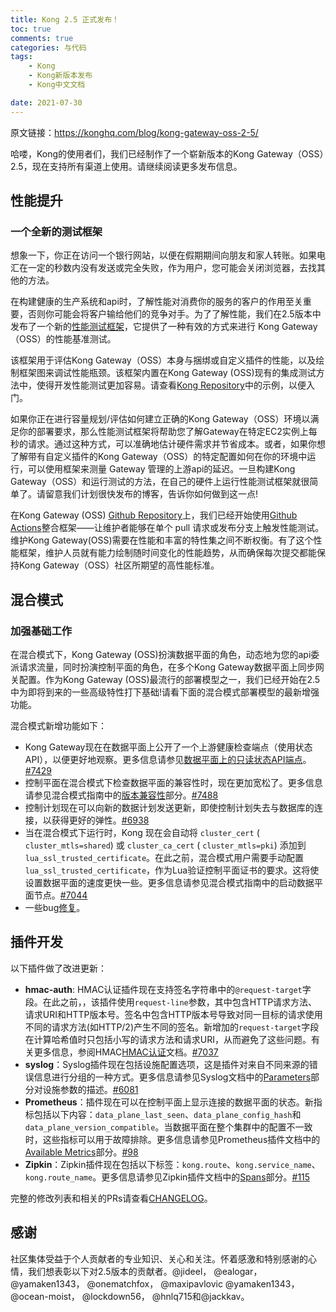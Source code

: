 ```yaml
---
title: Kong 2.5 正式发布！
toc: true
comments: true
categories: 与代码
tags: 
	- Kong
	- Kong新版本发布
	- Kong中文文档

date: 2021-07-30
---
```


原文链接：https://konghq.com/blog/kong-gateway-oss-2-5/

哈喽，Kong的使用者们，我们已经制作了一个崭新版本的Kong Gateway（OSS）2.5，现在支持所有渠道上使用。请继续阅读更多发布信息。

## 性能提升

### 一个全新的测试框架

想象一下，你正在访问一个银行网站，以便在假期期间向朋友和家人转账。如果电汇在一定的秒数内没有发送或完全失败，作为用户，您可能会关闭浏览器，去找其他的方法。

在构建健康的生产系统和api时，了解性能对消费你的服务的客户的作用至关重要，否则你可能会将客户输给他们的竞争对手。为了了解性能，我们在2.5版本中发布了一个新的[性能测试框架](https://docs.konghq.com/gateway-oss/2.5.x/performance-testing-framework/)，它提供了一种有效的方式来进行 Kong Gateway （OSS）的性能基准测试。

该框架用于评估Kong Gateway（OSS）本身与捆绑或自定义插件的性能，以及绘制框架图来调试性能瓶颈。该框架内置在Kong Gateway (OSS)现有的集成测试方法中，使得开发性能测试更加容易。请查看[Kong Repository](https://github.com/Kong/kong/tree/master/spec/04-perf)中的示例，以便入门。

如果你正在进行容量规划/评估如何建立正确的Kong Gateway（OSS）环境以满足你的部署要求，那么性能测试框架将帮助您了解Gateway在特定EC2实例上每秒的请求。通过这种方式，可以准确地估计硬件需求并节省成本。或者，如果你想了解带有自定义插件的Kong Gateway（OSS）的特定配置如何在你的环境中运行，可以使用框架来测量 Gateway 管理的上游api的延迟。一旦构建Kong Gateway（OSS）和运行测试的方法，在自己的硬件上运行性能测试框架就很简单了。请留意我们计划很快发布的博客，告诉你如何做到这一点!

在Kong Gateway (OSS) [Github Repository](https://github.com/Kong/kong)上，我们已经开始使用[Github Actions](https://github.com/Kong/kong/blob/master/.github/workflows/perf.yml)整合框架——让维护者能够在单个 pull 请求或发布分支上触发性能测试。维护Kong Gateway(OSS)需要在性能和丰富的特性集之间不断权衡。有了这个性能框架，维护人员就有能力绘制随时间变化的性能趋势，从而确保每次提交都能保持Kong Gateway（OSS）社区所期望的高性能标准。

## 混合模式

### 加强基础工作

在混合模式下，Kong Gateway (OSS)扮演数据平面的角色，动态地为您的api委派请求流量，同时扮演控制平面的角色，在多个Kong Gateway数据平面上同步网关配置。作为Kong Gateway (OSS)最流行的部署模型之一，我们已经开始在2.5中为即将到来的一些高级特性打下基础!请看下面的混合模式部署模型的最新增强功能。

混合模式新增功能如下：

- Kong Gateway现在在数据平面上公开了一个上游健康检查端点（使用状态API），以便更好地观察。更多信息请参见[数据平面上的只读状态API端点](https://docs.konghq.com/gateway-oss/2.5.x/hybrid-mode/#readonly-status-api-endpoints-on-data-plane)。[#7429](https://github.com/Kong/kong/pull/7429)
- 控制平面在混合模式下检查数据平面的兼容性时，现在更加宽松了。更多信息请参见混合模式指南中的[版本兼容性](https://docs.konghq.com/gateway-oss/2.5.x/hybrid-mode/#version_compatibility)部分。[#7488](https://github.com/Kong/kong/pull/7488)
- 控制计划现在可以向新的数据计划发送更新，即使控制计划失去与数据库的连接，以获得更好的弹性。[#6938](https://github.com/kong/kong/pull/6938)
- 当在混合模式下运行时，Kong 现在会自动将 `cluster_cert` ( `cluster_mtls=shared`) 或 `cluster_ca_cert` ( `cluster_mtls=pki`) 添加到 `lua_ssl_trusted_certificate`。在此之前，混合模式用户需要手动配置`lua_ssl_trusted_certificate`，作为Lua验证控制平面证书的要求。这将使设置数据平面的速度更快一些。更多信息请参见混合模式指南中的启动数据平面节点。[#7044](https://github.com/kong/kong/pull/7044)
- 一些bug[修复](https://github.com/Kong/kong/blob/master/CHANGELOG.md#fixes)。



## 插件开发

以下插件做了改进更新：

- **hmac-auth**: HMAC认证插件现在支持签名字符串中的`@request-target`字段。在此之前，，该插件使用`request-line`参数，其中包含HTTP请求方法、请求URI和HTTP版本号。签名中包含HTTP版本号导致对同一目标的请求使用不同的请求方法(如HTTP/2)产生不同的签名。新增加的`request-target`字段在计算哈希值时只包括小写的请求方法和请求URI，从而避免了这些问题。有关更多信息，参阅HMAC[HMAC认证](https://docs.konghq.com/hub/kong-inc/hmac-auth)文档。[#7037](https://github.com/kong/kong/pull/7037)
- **syslog**：Syslog插件现在包括设施配置选项，这是插件对来自不同来源的错误信息进行分组的一种方式。更多信息请参见Syslog文档中的[Parameters](https://docs.konghq.com/hub/kong-inc/syslog/#parameters)部分对设施参数的描述。[#6081](https://github.com/kong/kong/pull/6081)
- **Prometheus**：插件现在可以在控制平面上显示连接的数据平面的状态。新指标包括以下内容：`data_plane_last_seen`、`data_plane_config_hash`和`data_plane_version_compatible`。当数据平面在整个集群中的配置不一致时，这些指标可以用于故障排除。更多信息请参见Prometheus插件文档中的[Available Metrics](https://docs.konghq.com/hub/kong-inc/prometheus/#available-metrics)部分。[#98](https://github.com/Kong/kong-plugin-prometheus/pull/98)
- **Zipkin**：Zipkin插件现在包括以下标签：`kong.route`、`kong.service_name`、`kong.route_name`。更多信息请参见Zipkin插件文档中的[Spans](https://docs.konghq.com/hub/kong-inc/zipkin/#spans)部分。[#115](https://github.com/Kong/kong-plugin-zipkin/pull/115)


完整的修改列表和相关的PRs请查看[CHANGELOG](https://github.com/Kong/kong/blob/master/CHANGELOG.md)。

## 感谢

社区集体受益于个人贡献者的专业知识、关心和关注。怀着感激和特别感谢的心情，我们想表彰以下对2.5版本的贡献者。@jideel， @ealogar， @yamaken1343， @onematchfox， @maxipavlovic @yamaken1343， @ocean-moist， @lockdown56， @hnlq715和@jackkav。



